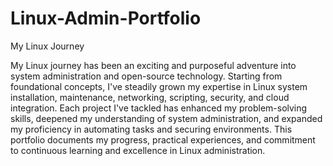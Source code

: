 # Linux-Admin-Portfolio
My Linux Journey

My Linux journey has been an exciting and purposeful adventure into system administration and open-source technology. Starting from foundational concepts, I've steadily grown my expertise in Linux system installation, maintenance, networking, scripting, security, and cloud integration. Each project I've tackled has enhanced my problem-solving skills, deepened my understanding of system administration, and expanded my proficiency in automating tasks and securing environments. This portfolio documents my progress, practical experiences, and commitment to continuous learning and excellence in Linux administration.

